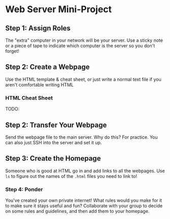 # Web Server Mini-Project

## Step 1: Assign Roles

The "extra" computer in your network will be your server. Use a sticky note or a piece of tape to indicate which computer is the server so you don't forget!

## Step 2: Create a Webpage

Use the HTML template & cheat sheet, or just write a normal text file if you aren't comfortable writing HTML

### HTML Cheat Sheet

TODO:

## Step 2: Transfer Your Webpage

Send the webpage file to the main server. Why do this? For practice. You can also just SSH into the server and set it up.

## Step 3: Create the Homepage

Someone who is good at HTML go in and add links to all the webpages. Use `ls` to figure out the names of the `.html` files you need to link to!

### Step 4: Ponder

You've created your own private internet! What rules would you make for it to make sure it stays useful and fun? Collaborate with your group to decide on some rules and guidelines, and then add them to your homepage.